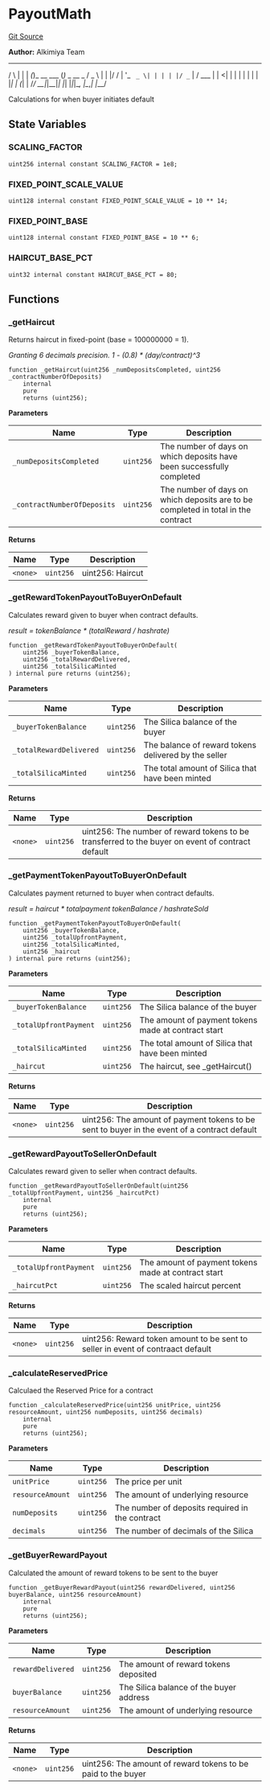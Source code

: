 # PayoutMath
[Git Source](https://github.com/Alkimiya/v2.1-core/tree/comments-docs/blob/ee3e12bcce8690315f313782a9d6014a1b843773/contracts/libraries/math/PayoutMath.sol)

**Author:**
Alkimiya Team

_    _ _    _           _
/ \  | | | _(_)_ __ ___ (_)_   _  __ _
/ _ \ | | |/ / | '_ ` _ \| | | | |/ _` |
/ ___ \| |   <| | | | | | | | |_| | (_| |
/_/   \_\_|_|\_\_|_| |_| |_|_|\__, |\__,_|
|___/

Calculations for when buyer initiates default


## State Variables
### SCALING_FACTOR

```solidity
uint256 internal constant SCALING_FACTOR = 1e8;
```


### FIXED_POINT_SCALE_VALUE

```solidity
uint128 internal constant FIXED_POINT_SCALE_VALUE = 10 ** 14;
```


### FIXED_POINT_BASE

```solidity
uint128 internal constant FIXED_POINT_BASE = 10 ** 6;
```


### HAIRCUT_BASE_PCT

```solidity
uint32 internal constant HAIRCUT_BASE_PCT = 80;
```


## Functions
### _getHaircut

Returns haircut in fixed-point (base = 100000000 = 1).

*Granting 6 decimals precision. 1 - (0.8) * (day/contract)^3*


```solidity
function _getHaircut(uint256 _numDepositsCompleted, uint256 _contractNumberOfDeposits)
    internal
    pure
    returns (uint256);
```
**Parameters**

|Name|Type|Description|
|----|----|-----------|
|`_numDepositsCompleted`|`uint256`|The number of days on which deposits have been successfully completed|
|`_contractNumberOfDeposits`|`uint256`|The number of days on which deposits are to be completed in total in the contract|

**Returns**

|Name|Type|Description|
|----|----|-----------|
|`<none>`|`uint256`|uint256: Haircut|


### _getRewardTokenPayoutToBuyerOnDefault

Calculates reward given to buyer when contract defaults.

*result = tokenBalance * (totalReward / hashrate)*


```solidity
function _getRewardTokenPayoutToBuyerOnDefault(
    uint256 _buyerTokenBalance,
    uint256 _totalRewardDelivered,
    uint256 _totalSilicaMinted
) internal pure returns (uint256);
```
**Parameters**

|Name|Type|Description|
|----|----|-----------|
|`_buyerTokenBalance`|`uint256`|The Silica balance of the buyer|
|`_totalRewardDelivered`|`uint256`|The balance of reward tokens delivered by the seller|
|`_totalSilicaMinted`|`uint256`|The total amount of Silica that have been minted|

**Returns**

|Name|Type|Description|
|----|----|-----------|
|`<none>`|`uint256`|uint256: The number of reward tokens to be transferred to the buyer on event of contract default|


### _getPaymentTokenPayoutToBuyerOnDefault

Calculates payment returned to buyer when contract defaults.

*result =  haircut * totalpayment tokenBalance / hashrateSold*


```solidity
function _getPaymentTokenPayoutToBuyerOnDefault(
    uint256 _buyerTokenBalance,
    uint256 _totalUpfrontPayment,
    uint256 _totalSilicaMinted,
    uint256 _haircut
) internal pure returns (uint256);
```
**Parameters**

|Name|Type|Description|
|----|----|-----------|
|`_buyerTokenBalance`|`uint256`|The Silica balance of the buyer|
|`_totalUpfrontPayment`|`uint256`|The amount of payment tokens made at contract start|
|`_totalSilicaMinted`|`uint256`|The total amount of Silica that have been minted|
|`_haircut`|`uint256`| The haircut, see _getHaircut()|

**Returns**

|Name|Type|Description|
|----|----|-----------|
|`<none>`|`uint256`|uint256: The amount of payment tokens to be sent to buyer in the event of a contract default|


### _getRewardPayoutToSellerOnDefault

Calculates reward given to seller when contract defaults.


```solidity
function _getRewardPayoutToSellerOnDefault(uint256 _totalUpfrontPayment, uint256 _haircutPct)
    internal
    pure
    returns (uint256);
```
**Parameters**

|Name|Type|Description|
|----|----|-----------|
|`_totalUpfrontPayment`|`uint256`|The amount of payment tokens made at contract start|
|`_haircutPct`|`uint256`|The scaled haircut percent|

**Returns**

|Name|Type|Description|
|----|----|-----------|
|`<none>`|`uint256`|uint256: Reward token amount to be sent to seller in event of contraact default|


### _calculateReservedPrice

Calculaed the Reserved Price for a contract


```solidity
function _calculateReservedPrice(uint256 unitPrice, uint256 resourceAmount, uint256 numDeposits, uint256 decimals)
    internal
    pure
    returns (uint256);
```
**Parameters**

|Name|Type|Description|
|----|----|-----------|
|`unitPrice`|`uint256`|The price per unit|
|`resourceAmount`|`uint256`|The amount of underlying resource|
|`numDeposits`|`uint256`|The number of deposits required in the contract|
|`decimals`|`uint256`|The number of decimals of the Silica|


### _getBuyerRewardPayout

Calculated the amount of reward tokens to be sent to the buyer


```solidity
function _getBuyerRewardPayout(uint256 rewardDelivered, uint256 buyerBalance, uint256 resourceAmount)
    internal
    pure
    returns (uint256);
```
**Parameters**

|Name|Type|Description|
|----|----|-----------|
|`rewardDelivered`|`uint256`|The amount of reward tokens deposited|
|`buyerBalance`|`uint256`|The Silica balance of the buyer address|
|`resourceAmount`|`uint256`|The amount of underlying resource|

**Returns**

|Name|Type|Description|
|----|----|-----------|
|`<none>`|`uint256`|uint256: The amount of reward tokens to be paid to the buyer|


